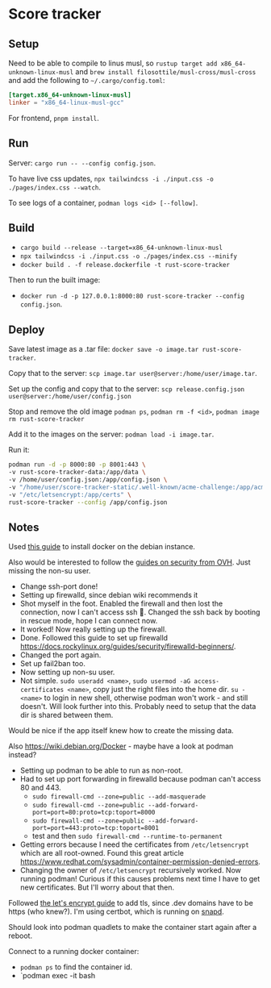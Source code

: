 # Score tracker

## Setup

Need to be able to compile to linus musl, so
`rustup target add x86_64-unknown-linux-musl` and
`brew install filosottile/musl-cross/musl-cross` and add the following to
`~/.cargo/config.toml`:

```toml
[target.x86_64-unknown-linux-musl]
linker = "x86_64-linux-musl-gcc"
```

For frontend, `pnpm install`.

## Run

Server: `cargo run -- --config config.json`.

To have live css updates,
`npx tailwindcss -i ./input.css -o ./pages/index.css --watch`.

To see logs of a container, `podman logs <id> [--follow]`.

## Build

- `cargo build --release --target=x86_64-unknown-linux-musl`
- `npx tailwindcss -i ./input.css -o ./pages/index.css --minify`
- `docker build . -f release.dockerfile -t rust-score-tracker`

Then to run the built image:

- `docker run -d -p 127.0.0.1:8000:80 rust-score-tracker --config config.json`.

## Deploy

Save latest image as a .tar file: `docker save -o image.tar rust-score-tracker`.

Copy that to the server: `scp image.tar user@server:/home/user/image.tar`.

Set up the config and copy that to the server:
`scp release.config.json user@server:/home/user/config.json`

Stop and remove the old image `podman ps`, `podman rm -f <id>`,
`podman image rm rust-score-tracker`

Add it to the images on the server: `podman load -i image.tar`.

Run it:

```bash
podman run -d -p 8000:80 -p 8001:443 \
-v rust-score-tracker-data:/app/data \
-v /home/user/config.json:/app/config.json \
-v "/home/user/score-tracker-static/.well-known/acme-challenge:/app/acme" \
-v "/etc/letsencrypt:/app/certs" \
rust-score-tracker --config /app/config.json
```

## Notes

Used
[this guide](https://www.digitalocean.com/community/tutorials/how-to-install-and-use-docker-on-debian-10)
to install docker on the debian instance.

Also would be interested to follow the
[guides on security from OVH](https://help.ovhcloud.com/csm/en-gb-vps-security-tips?id=kb_article_view&sysparm_article=KB0047706).
Just missing the non-su user.

- Change ssh-port done!
- Setting up firewalld, since debian wiki recommends it
- Shot myself in the foot. Enabled the firewall and then lost the connection,
  now I can't access ssh :facepalm:. Changed the ssh back by booting in rescue
  mode, hope I can connect now.
- It worked! Now really setting up the firewall.
- Done. Followed this guide to set up firewalld
  https://docs.rockylinux.org/guides/security/firewalld-beginners/.
- Changed the port again.
- Set up fail2ban too.
- Now setting up non-su user.
- Not simple. `sudo useradd <name>`,
  `sudo usermod -aG access-certificates <name>`, copy just the right files into
  the home dir. `su - <name>` to login in new shell, otherwise podman won't
  work - and still doesn't. Will look further into this. Probably need to setup
  that the data dir is shared between them.

Would be nice if the app itself knew how to create the missing data.

Also https://wiki.debian.org/Docker - maybe have a look at podman instead?

- Setting up podman to be able to run as non-root.
- Had to set up port forwarding in firewalld because podman can't access 80
  and 443.
  - `sudo firewall-cmd --zone=public --add-masquerade`
  - `sudo firewall-cmd --zone=public --add-forward-port=port=80:proto=tcp:toport=8000`
  - `sudo firewall-cmd --zone=public --add-forward-port=port=443:proto=tcp:toport=8001`
  - test and then `sudo firewall-cmd --runtime-to-permanent`
- Getting errors because I need the certificates from `/etc/letsencrypt` which
  are all root-owned. Found this great article
  https://www.redhat.com/sysadmin/container-permission-denied-errors.
- Changing the owner of `/etc/letsencrypt` recursively worked. Now running
  podman! Curious if this causes problems next time I have to get new
  certificates. But I'll worry about that then.

Followed [the let's encrypt guide](https://letsencrypt.org/getting-started/) to
add tls, since .dev domains have to be https (who knew?). I'm using certbot,
which is running on
[snapd](https://snapcraft.io/docs/installing-snap-on-debian).

Should look into podman quadlets to make the container start again after a
reboot.

Connect to a running docker container:

- `podman ps` to find the container id.
- `podman exec -it <id> bash
